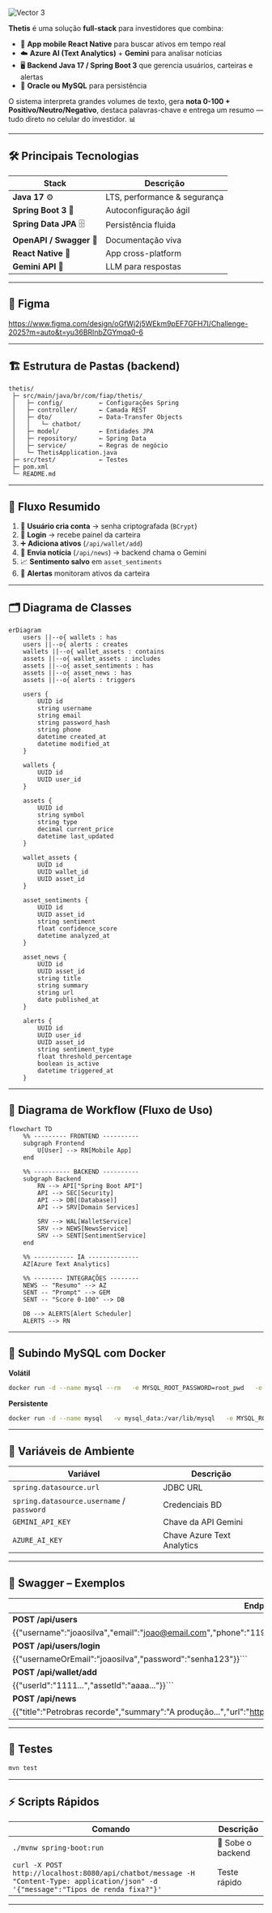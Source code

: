 
![Vector 3](https://github.com/user-attachments/assets/fcb8c08c-ca99-4656-8e25-ad38944d9957)

**Thetis** é uma solução **full-stack** para investidores que combina:

- 📱 **App mobile React Native** para buscar ativos em tempo real  
- ☁️ **Azure AI (Text Analytics)** + **Gemini** para analisar notícias  
- 🖥️ **Backend Java 17 / Spring Boot 3** que gerencia usuários, carteiras e alertas  
- 💾 **Oracle ou MySQL** para persistência

O sistema interpreta grandes volumes de texto, gera **nota 0-100 + Positivo/Neutro/Negativo**, destaca palavras-chave e entrega um resumo — tudo direto no celular do investidor. 📊  

---

## 🛠️ Principais Tecnologias

| Stack | Descrição |
|-------|-----------|
| **Java 17** ⚙️ | LTS, performance & segurança |
| **Spring Boot 3** 🌱 | Autoconfiguração ágil |
| **Spring Data JPA** 🗄️ | Persistência fluida |
| **OpenAPI / Swagger** 📜 | Documentação viva |
| **React Native** 📱 | App cross-platform |
| **Gemini API** 🤖 | LLM para respostas |

---

## 🎨 Figma  
https://www.figma.com/design/oGfWj2j5WEkm9pEF7GFH7I/Challenge-2025?m=auto&t=yu36BRlnbZGYmqa0-6

---

## 🏗️ Estrutura de Pastas (backend)

```text
thetis/
 ├─ src/main/java/br/com/fiap/thetis/
 │   ├─ config/          ← Configurações Spring
 │   ├─ controller/      ← Camada REST
 │   ├─ dto/             ← Data-Transfer Objects
 │   │   └─ chatbot/
 │   ├─ model/           ← Entidades JPA
 │   ├─ repository/      ← Spring Data
 │   ├─ service/         ← Regras de negócio
 │   └─ ThetisApplication.java
 ├─ src/test/            ← Testes
 ├─ pom.xml
 └─ README.md
```

---

## 🔄 Fluxo Resumido

1. 📝 **Usuário cria conta** → senha criptografada (`BCrypt`)  
2. 🔑 **Login** → recebe painel da carteira  
3. ➕ **Adiciona ativos** (`/api/wallet/add`)  
4. 📰 **Envia notícia** (`/api/news`) → backend chama o Gemini  
5. 📈 **Sentimento salvo** em `asset_sentiments`  
6. 🚨 **Alertas** monitoram ativos da carteira  

---

## 🗂️ Diagrama de Classes

```mermaid
erDiagram
    users ||--o{ wallets : has
    users ||--o{ alerts : creates
    wallets ||--o{ wallet_assets : contains
    assets ||--o{ wallet_assets : includes
    assets ||--o{ asset_sentiments : has
    assets ||--o{ asset_news : has
    assets ||--o{ alerts : triggers

    users {
        UUID id
        string username
        string email
        string password_hash
        string phone
        datetime created_at
        datetime modified_at
    }

    wallets {
        UUID id
        UUID user_id
    }

    assets {
        UUID id
        string symbol
        string type
        decimal current_price
        datetime last_updated
    }

    wallet_assets {
        UUID id
        UUID wallet_id
        UUID asset_id
    }

    asset_sentiments {
        UUID id
        UUID asset_id
        string sentiment
        float confidence_score
        datetime analyzed_at
    }

    asset_news {
        UUID id
        UUID asset_id
        string title
        string summary
        string url
        date published_at
    }

    alerts {
        UUID id
        UUID user_id
        UUID asset_id
        string sentiment_type
        float threshold_percentage
        boolean is_active
        datetime triggered_at
    }
```

---

## 🔁 Diagrama de Workflow (Fluxo de Uso)

```mermaid
flowchart TD
    %% --------- FRONTEND ----------
    subgraph Frontend
        U[User] --> RN[Mobile App]
    end

    %% ---------- BACKEND ----------
    subgraph Backend
        RN --> API["Spring Boot API"]
        API --> SEC[Security]
        API --> DB[(Database)]
        API --> SRV[Domain Services]

        SRV --> WAL[WalletService]
        SRV --> NEWS[NewsService]
        SRV --> SENT[SentimentService]
    end

    %% ----------- IA --------------
    AZ[Azure Text Analytics]

    %% -------- INTEGRAÇÕES --------
    NEWS -- "Resumo" --> AZ
    SENT -- "Prompt" --> GEM
    SENT -- "Score 0-100" --> DB

    DB --> ALERTS[Alert Scheduler]
    ALERTS --> RN
```

---

## 🐳 Subindo MySQL com Docker

**Volátil**  
```bash
docker run -d --name mysql --rm   -e MYSQL_ROOT_PASSWORD=root_pwd   -e MYSQL_USER=new_user   -e MYSQL_PASSWORD=my_pwd   -e MYSQL_DATABASE=thetis   -p 3306:3306 mysql:8
```

**Persistente**  
```bash
docker run -d --name mysql   -v mysql_data:/var/lib/mysql   -e MYSQL_ROOT_PASSWORD=root_pwd   -e MYSQL_USER=new_user   -e MYSQL_PASSWORD=my_pwd   -e MYSQL_DATABASE=thetis   -p 3306:3306 mysql:8
```

---

## 🔑 Variáveis de Ambiente

| Variável | Descrição |
|----------|-----------|
| `spring.datasource.url` | JDBC URL |
| `spring.datasource.username` / `password` | Credenciais BD |
| `GEMINI_API_KEY` | Chave da API Gemini |
| `AZURE_AI_KEY` | Chave Azure Text Analytics |

---

## 📜 Swagger – Exemplos

| Endpoint | Payload |
|----------|---------|
| **POST /api/users** | ```json
{{"username":"joaosilva","email":"joao@email.com","phone":"11999999999","cpf":"12345678909","password":"senha123"}}``` |
| **POST /api/users/login** | ```json
{{"usernameOrEmail":"joaosilva","password":"senha123"}}``` |
| **POST /api/wallet/add** | ```json
{{"userId":"1111...","assetId":"aaaa..."}}``` |
| **POST /api/news** | ```json
{{"title":"Petrobras recorde","summary":"A produção...","url":"https://exemplo.com","assetId":"bbbb..."}}``` |

---

## 🧪 Testes

```bash
mvn test
```

---

## ⚡ Scripts Rápidos

| Comando | Descrição |
|---------|-----------|
| `./mvnw spring-boot:run` | 🚀 Sobe o backend |
| `curl -X POST http://localhost:8080/api/chatbot/message -H "Content-Type: application/json" -d '{"message":"Tipos de renda fixa?"}'` | Teste rápido |

---
